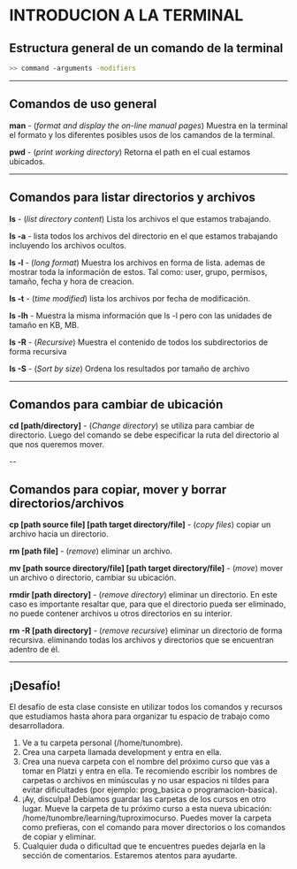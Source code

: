 # INTRODUCION A LA TERMINAL

## Estructura general de un comando de la terminal

```bash
>> command -arguments -modifiers
```

---

## Comandos de uso general

**man** - (_format and display the on-line manual pages_) Muestra en la terminal el formato y los diferentes posibles usos de los camandos de la terminal.

**pwd** - (_print working directory_) Retorna el path en el cual estamos ubicados.

---

## Comandos para listar directorios y archivos

**ls** - (_list directory content_) Lista los archivos el que estamos trabajando.

**ls -a** - lista todos los archivos del directorio en el que estamos trabajando incluyendo los archivos ocultos.

**ls -l** - (_long format_) Muestra los archivos en forma de lista. ademas de mostrar toda la información de estos. Tal como: user, grupo, permisos, tamaño, fecha y hora de creacion.

**ls -t** - (_time modified_) lista los archivos por fecha de modificación.

**ls -lh** - Muestra la misma información que ls -l pero con las unidades de tamaño en KB, MB.

**ls -R** - (_Recursive_) Muestra el contenido de todos los subdirectorios de forma recursiva

**ls -S** - (_Sort by size_) Ordena los resultados por tamaño de archivo

---

## Comandos para cambiar de ubicación

**cd [path/directory]** - (_Change directory_) se utiliza para cambiar de directorio. Luego del comando se debe especificar la ruta del directorio al que nos queremos mover.

--

## Comandos para copiar, mover y borrar directorios/archivos

**cp [path source file] [path target directory/file]** - (_copy files_) copiar un archivo hacia un directorio.

**rm [path file]** - (_remove_) eliminar un archivo.

**mv [path source directory/file] [path target directory/file]** - (_move_) mover un archivo o directorio, cambiar su ubicación.

**rmdir [path directory]** - (_remove directory_) eliminar un directorio. En este caso es importante resaltar que, para que el directorio pueda ser eliminado, no puede contener archivos u otros directorios en su interior.

**rm -R [path directory]** - (_remove recursive_) eliminar un directorio de forma recursiva. eliminando todas los archivos y directorios que se encuentran adentro de él.

---

## ¡Desafío!

El desafío de esta clase consiste en utilizar todos los comandos y recursos que estudiamos hasta ahora para organizar tu espacio de trabajo como desarrolladora.

1. Ve a tu carpeta personal (/home/tunombre).
2. Crea una carpeta llamada development y entra en ella.
3. Crea una nueva carpeta con el nombre del próximo curso que vas a tomar en Platzi y entra en ella. Te recomiendo escribir los nombres de carpetas o archivos en minúsculas y no usar espacios ni tildes para evitar dificultades (por ejemplo: prog_basica o programacion-basica).
4. ¡Ay, disculpa! Debíamos guardar las carpetas de los cursos en otro lugar. Mueve la carpeta de tu próximo curso a esta nueva ubicación: /home/tunombre/learning/tuproximocurso. Puedes mover la carpeta como prefieras, con el comando para mover directorios o los comandos de copiar y eliminar.
5. Cualquier duda o dificultad que te encuentres puedes dejarla en la sección de comentarios. Estaremos atentos para ayudarte.